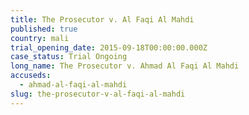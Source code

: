 ```yaml
---
title: The Prosecutor v. Al Faqi Al Mahdi
published: true
country: mali
trial_opening_date: 2015-09-18T00:00:00.000Z
case_status: Trial Ongoing
long_name: The Prosecutor v. Ahmad Al Faqi Al Mahdi
accuseds:
  - ahmad-al-faqi-al-mahdi
slug: the-prosecutor-v-al-faqi-al-mahdi
---
```



